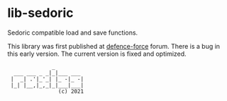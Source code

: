 # lib-sedoric

Sedoric compatible load and save functions.

This library was first published at [defence-force](https://forum.defence-force.org/viewtopic.php?p=18561#p18561) forum.
There is a bug in this early version.
The current version is fixed and optimized.

```
              _
  ___ ___ _ _|_|___ ___
 |  _| .'|_'_| |_ -|_ -|
 |_| |__,|_,_|_|___|___|
                (c) 2021
```
